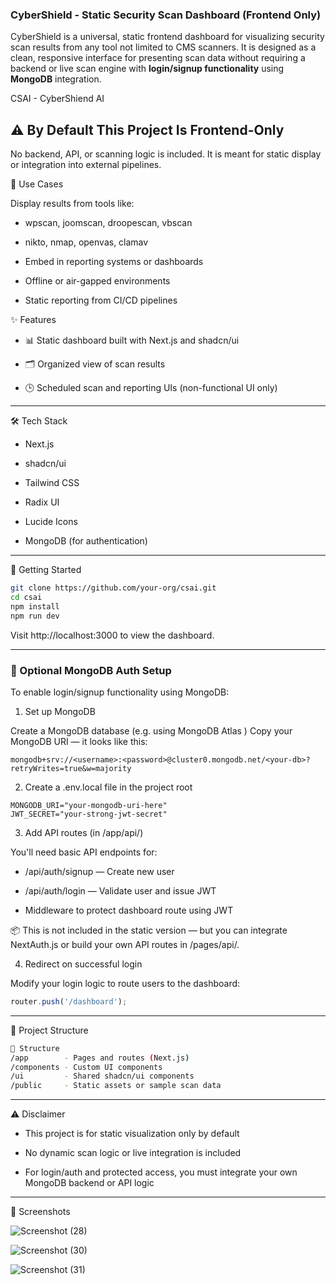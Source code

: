 ### CyberShield - Static Security Scan Dashboard (Frontend Only)

CyberShield is a universal, static frontend dashboard for visualizing security scan results from any tool not limited to CMS scanners. It is designed as a clean, responsive interface for presenting scan data without requiring a backend or live scan engine with **login/signup functionality** using **MongoDB** integration.

CSAI - CyberShiend AI

## ⚠️ By Default This Project Is Frontend-Only
No backend, API, or scanning logic is included. It is meant for static display or integration into external pipelines.

🧩 Use Cases

Display results from tools like:

 - wpscan, joomscan, droopescan, vbscan

 - nikto, nmap, openvas, clamav

 - Embed in reporting systems or dashboards

 - Offline or air-gapped environments

 - Static reporting from CI/CD pipelines

✨ Features

 - 📊 Static dashboard built with Next.js and shadcn/ui

 - 🗂️ Organized view of scan results

 - 🕒 Scheduled scan and reporting UIs (non-functional UI only)

---

🛠️ Tech Stack

 - Next.js

 - shadcn/ui

 - Tailwind CSS

 - Radix UI

 - Lucide Icons

 - MongoDB (for authentication)

---

🚀 Getting Started
```bash
git clone https://github.com/your-org/csai.git
cd csai
npm install
npm run dev
```
Visit http://localhost:3000 to view the dashboard.

---

### 🔐 Optional MongoDB Auth Setup

To enable login/signup functionality using MongoDB:

1. Set up MongoDB

Create a MongoDB database (e.g. using MongoDB Atlas )
Copy your MongoDB URI — it looks like this:
```php-template
mongodb+srv://<username>:<password>@cluster0.mongodb.net/<your-db>?retryWrites=true&w=majority
```
2. Create a .env.local file in the project root
```env
MONGODB_URI="your-mongodb-uri-here"
JWT_SECRET="your-strong-jwt-secret"
```

3. Add API routes (in /app/api/)

You'll need basic API endpoints for:

 - /api/auth/signup — Create new user

 - /api/auth/login — Validate user and issue JWT

 - Middleware to protect dashboard route using JWT

📦 This is not included in the static version — but you can integrate NextAuth.js
 or build your own API routes in /pages/api/.

4. Redirect on successful login

Modify your login logic to route users to the dashboard:
```js
router.push('/dashboard');
```
---

📂 Project Structure
```bash
📂 Structure
/app        - Pages and routes (Next.js)
/components - Custom UI components
/ui         - Shared shadcn/ui components
/public     - Static assets or sample scan data
```

---

⚠️ Disclaimer

 - This project is for static visualization only by default

 - No dynamic scan logic or live integration is included

 - For login/auth and protected access, you must integrate your own MongoDB backend or API logic

---

📸 Screenshots

![Screenshot (28)](https://github.com/user-attachments/assets/04891cfd-98a2-49d3-9e40-6e564708bcd4)

![Screenshot (30)](https://github.com/user-attachments/assets/67fe172b-2bc2-4044-a2be-a72ff0a54107)

![Screenshot (31)](https://github.com/user-attachments/assets/d4eca8d6-3e20-452b-9073-a2767c917b8a)
